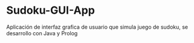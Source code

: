 # Sudoku-GUI-App
Aplicación de interfaz grafica de usuario que simula juego de sudoku, se desarrollo con Java y Prolog
